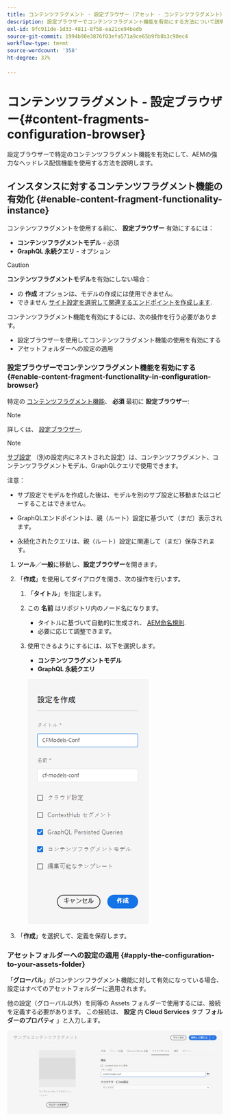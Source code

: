 ```yaml
---
title: コンテンツフラグメント - 設定ブラウザー（アセット - コンテンツフラグメント）
description: 設定ブラウザーでコンテンツフラグメント機能を有効にする方法について説明します。
exl-id: 9fc911de-1d33-4811-8f58-ea21ce94bedb
source-git-commit: 1994b90e3876f03efa571a9ce65b9fb8b3c90ec4
workflow-type: tm+mt
source-wordcount: '358'
ht-degree: 37%

---
```


# コンテンツフラグメント - 設定ブラウザー{#content-fragments-configuration-browser}

設定ブラウザーで特定のコンテンツフラグメント機能を有効にして、AEMの強力なヘッドレス配信機能を使用する方法を説明します。

## インスタンスに対するコンテンツフラグメント機能の有効化 {#enable-content-fragment-functionality-instance}

コンテンツフラグメントを使用する前に、 **設定ブラウザー** 有効にするには：

* **コンテンツフラグメントモデル** - 必須
* **GraphQL 永続クエリ** - オプション

>[!CAUTION]
>
>**コンテンツフラグメントモデル**&#x200B;を有効にしない場合：
>
>* の **作成** オプションは、モデルの作成には使用できません。
>* できません [サイト設定を選択して関連するエンドポイントを作成します](/help/headless/graphql-api/graphql-endpoint.md).

コンテンツフラグメント機能を有効にするには、次の操作を行う必要があります。

* 設定ブラウザーを使用してコンテンツフラグメント機能の使用を有効にする
* アセットフォルダーへの設定の適用

### 設定ブラウザーでコンテンツフラグメント機能を有効にする {#enable-content-fragment-functionality-in-configuration-browser}

特定の [コンテンツフラグメント機能](#creating-a-content-fragment-model)、 **必須** 最初に **設定ブラウザー**:

>[!NOTE]
>
>詳しくは、 [設定ブラウザー](/help/implementing/developing/introduction/configurations.md#using-configuration-browser).

>[!NOTE]
>
>[サブ設定](/help/implementing/developing/introduction/configurations.md#configuration-resolution) （別の設定内にネストされた設定）は、コンテンツフラグメント、コンテンツフラグメントモデル、GraphQLクエリで使用できます。
>
>注意：
>
>
>* サブ設定でモデルを作成した後は、モデルを別のサブ設定に移動またはコピーすることはできません。
>
>* GraphQLエンドポイントは、親（ルート）設定に基づいて（まだ）表示されます。
>
>* 永続化されたクエリは、親（ルート）設定に関連して（まだ）保存されます。


1. **ツール**／**一般**&#x200B;に移動し、**設定ブラウザー**&#x200B;を開きます。

1. 「**作成**」を使用してダイアログを開き、次の操作を行います。

   1. 「**タイトル**」を指定します。
   1. この **名前** はリポジトリ内のノード名になります。
      * タイトルに基づいて自動的に生成され、 [AEM命名規則](/help/implementing/developing/introduction/naming-conventions.md).
      * 必要に応じて調整できます。
   1. 使用できるようにするには、以下を選択します。
      * **コンテンツフラグメントモデル**
      * **GraphQL 永続クエリ**

      ![設定の定義](assets/cfm-conf-01.png)

1. 「**作成**」を選択して、定義を保存します。

<!-- 1. Select the location appropriate to your website. -->

### アセットフォルダーへの設定の適用 {#apply-the-configuration-to-your-assets-folder}

「**グローバル**」がコンテンツフラグメント機能に対して有効になっている場合、設定はすべてのアセットフォルダーに適用されます。

他の設定（グローバル以外）を同等の Assets フォルダーで使用するには、接続を定義する必要があります。 この接続は、 **設定** 内 **Cloud Services** タブ **フォルダーのプロパティ** 」と入力します。

![設定の適用](assets/cfm-conf-02.png)
